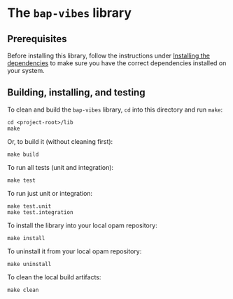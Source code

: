 # The `bap-vibes` library

## Prerequisites

Before installing this library, follow the instructions under
[Installing the dependencies](../README.md#installing-the-dependencies)
to make sure you have the correct dependencies installed on your system.


## Building, installing, and testing

To clean and build the `bap-vibes` library, `cd` into this directory
and run `make`:

    cd <project-root>/lib
    make

Or, to build it (without cleaning first):

    make build

To run all tests (unit and integration):

    make test

To run just unit or integration:

    make test.unit
    make test.integration

To install the library into your local opam repository:

    make install

To uninstall it from your local opam repository:

    make uninstall

To clean the local build artifacts:

    make clean


